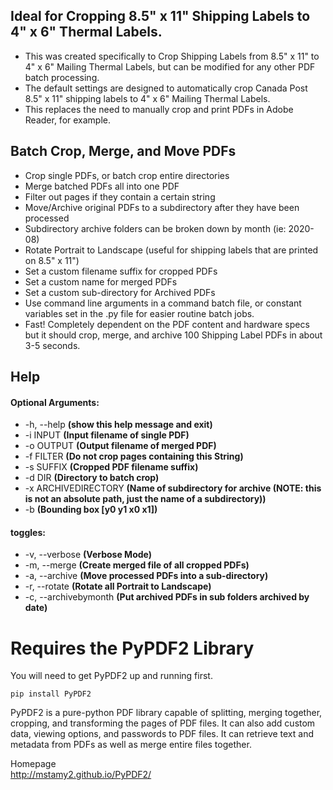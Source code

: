 ## Ideal for Cropping 8.5" x 11" Shipping Labels to 4" x 6" Thermal Labels.

- This was created specifically to Crop Shipping Labels from 8.5" x 11" to 4" x 6" Mailing Thermal Labels, but can be modified for any other PDF batch processing.
- The default settings are designed to automatically crop Canada Post 8.5" x 11" shipping labels to 4" x 6" Mailing Thermal Labels.
- This replaces the need to manually crop and print PDFs in Adobe Reader, for example.

## Batch Crop, Merge, and Move PDFs

- Crop single PDFs, or batch crop entire directories
- Merge batched PDFs all into one PDF
- Filter out pages if they contain a certain string
- Move/Archive original PDFs to a subdirectory after they have been processed
- Subdirectory archive folders can be broken down by month (ie: 2020-08)
- Rotate Portrait to Landscape (useful for shipping labels that are printed on 8.5" x 11")
- Set a custom filename suffix for cropped PDFs
- Set a custom name for merged PDFs
- Set a custom sub-directory for Archived PDFs
- Use command line arguments in a command batch file, or constant variables set in the .py file for easier routine batch jobs.
- Fast! Completely dependent on the PDF content and hardware specs but it should crop, merge, and archive 100 Shipping Label PDFs in about 3-5 seconds.

## Help

#### Optional Arguments:
- -h, --help **(show this help message and exit)**
- -i INPUT **(Input filename of single PDF)**
- -o OUTPUT **(Output filename of merged PDF)**
- -f FILTER **(Do not crop pages containing this String)**
- -s SUFFIX **(Cropped PDF filename suffix)**
- -d DIR **(Directory to batch crop)**
- -x ARCHIVEDIRECTORY **(Name of subdirectory for archive (NOTE: this is not an absolute path, just the name of a subdirectory))**
- -b **(Bounding box [y0 y1 x0 x1])**

#### toggles:                
- -v, --verbose         **(Verbose Mode)**
- -m, --merge           **(Create merged file of all cropped PDFs)**
- -a, --archive         **(Move processed PDFs into a sub-directory)**
- -r, --rotate          **(Rotate all Portrait to Landscape)**
- -c, --archivebymonth  **(Put archived PDFs in sub folders archived by date)**                

# Requires the PyPDF2 Library

You will need to get PyPDF2 up and running first.

`pip install PyPDF2`

PyPDF2 is a pure-python PDF library capable of splitting, merging together, cropping, and transforming the pages of PDF files. It can also add custom data, viewing options, and passwords to PDF files. It can retrieve text and metadata from PDFs as well as merge entire files together.

Homepage  
http://mstamy2.github.io/PyPDF2/
